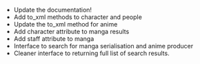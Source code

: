 - Update the documentation!
- Add to_xml methods to character and people
- Update the to_xml method for anime
- Add character attribute to manga results
- Add staff attribute to manga
- Interface to search for manga serialisation and anime producer
- Cleaner interface to returning full list of search results.

